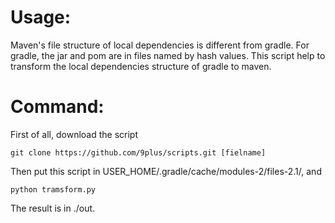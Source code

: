 # Usage:
Maven's file structure of local dependencies is different from gradle. For gradle, the jar and pom are in files named by hash values.
This script help to transform the local dependencies structure of gradle to maven.
# Command:
First of all, download the script
```shell
git clone https://github.com/9plus/scripts.git [fielname]
```
Then put this script in USER_HOME/.gradle/cache/modules-2/files-2.1/, and
```shell
python tramsform.py
```
The result is in ./out.
